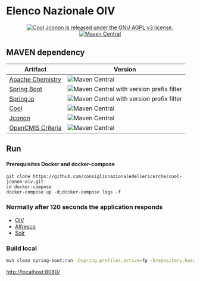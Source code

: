 # Elenco Nazionale OIV
<p align="center">
  <a href="https://github.com/consiglionazionaledellericerche/cool-jconon-oiv/blob/master/LICENSE">
    <img src="https://img.shields.io/badge/License-AGPL%20v3-blue.svg" alt="Cool Jconon is released under the GNU AGPL v3 license." />
  </a>
  <a href="https://mvnrepository.com/artifact/it.cnr.si/cool-jconon-oiv">
    <img alt="Maven Central" src="https://img.shields.io/maven-central/v/it.cnr.si/cool-jconon-oiv.svg?style=flat" alt="Current version on maven central.">
  </a>
</p>


## MAVEN dependency
|Artifact| Version |
|---|---|
|[Apache Chemistry](https://chemistry.apache.org/java/opencmis.html)| ![Maven Central](https://img.shields.io/maven-central/v/org.apache.chemistry.opencmis/chemistry-opencmis-client-impl.svg)|
|[Spring Boot](https://spring.io/projects/spring-boot)| ![Maven Central with version prefix filter](https://img.shields.io/maven-central/v/org.springframework.boot/spring-boot/1.4.1.RELEASE.svg) |
|[Spring.io](https://spring.io/)| ![Maven Central with version prefix filter](https://img.shields.io/maven-central/v/org.springframework/spring-context/4.3.3.RELEASE.svg) |
|[Cool](https://github.com/consiglionazionaledellericerche/cool) | ![Maven Central](https://img.shields.io/maven-central/v/it.cnr.si.cool/cool-parent.svg)|
|[Jconon](https://github.com/consiglionazionaledellericerche/cool-jconon) | ![Maven Central](https://img.shields.io/maven-central/v/it.cnr.si.cool.jconon/cool-jconon-parent.svg)|
|[OpenCMIS Criteria](https://mvnrepository.com/artifact/it.cnr.si/opencmis-criteria) | ![Maven Central](https://img.shields.io/maven-central/v/it.cnr.si/opencmis-criteria.svg)|


## Run

#### Prerequisites Docker and docker-compose
```
git clone https://github.com/consiglionazionaledellericerche/cool-jconon-oiv.git
cd docker-compose
docker-compose up -d;docker-compose logs -f
```
### Normally after 120 seconds the application responds

* [OIV](http://localhost/)
* [Alfresco](http://localhost/alfresco)
* [Solr](http://localhost/solr4)

### Build local

```bash
mvn clean spring-boot:run -Dspring.profiles.active=fp -Drepository.base.url=http://localhost:9080/alfresco/
```

<http://localhost:8080/>
